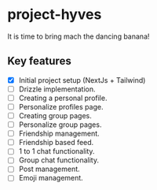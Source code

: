 # project-hyves

It is time to bring mach the dancing banana!

## Key features

- [x] Initial project setup (NextJs + Tailwind)
- [ ] Drizzle implementation.
- [ ] Creating a personal profile.
- [ ] Personalize profiles page.
- [ ] Creating group pages.
- [ ] Personalize group pages.
- [ ] Friendship management.
- [ ] Friendship based feed.
- [ ] 1 to 1 chat functionality.
- [ ] Group chat functionality.
- [ ] Post management.
- [ ] Emoji management.
